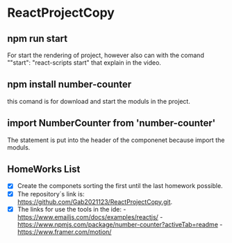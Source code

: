 # ReactProjectCopy
>
## npm run start
For start the rendering of project, however also can with the comand ""start": "react-scripts start" that explain
in the video.
## npm install number-counter
this comand is for download and start the moduls in the project.
## import NumberCounter from 'number-counter'
The statement is put into the header of the componenet because import the moduls.
## HomeWorks List
- [x] Create the componets sorting the first until the last homework possible.
- [X] The repository´s link is: https://github.com/Gab2021123/ReactProjectCopy.git.
- [X] The links for use the  tools in the ide:
      - https://www.emailjs.com/docs/examples/reactjs/
      - https://www.npmjs.com/package/number-counter?activeTab=readme
      - https://www.framer.com/motion/
